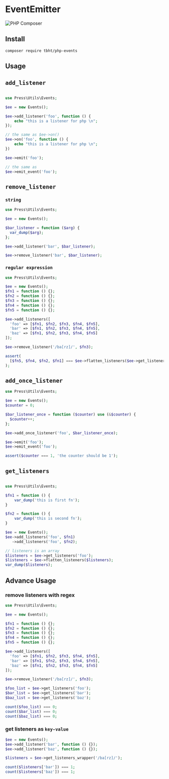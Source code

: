 # EventEmitter

![PHP Composer](https://github.com/sugar-libraries/php-events/workflows/PHP%20Composer/badge.svg)

## Install

`composer require tbht/php-events`

## Usage

## `add_listener`

```php

use Press\Utils\Events;

$ee = new Events();

$ee->add_listener('foo', function () {
    echo "this is a listener for php \n";
});

// the same as $ee->on()
$ee->on('foo', function () {
    echo "this is a listener for php \n";
})

$ee->emit('foo');

// the same as
$ee->emit_event('foo');

```

## `remove_listener`

### `string`

```php
use Press\Utils\Events;

$ee = new Events();

$bar_listener = function ($arg) {
  var_dump($arg);
};

$ee->add_listener('bar', $bar_listener);

$ee->remove_listener('bar', $bar_listener);
```

### `regular expression`

```php
use Press\Utils\Events;

$ee = new Events();
$fn1 = function () {};
$fn2 = function () {};
$fn3 = function () {};
$fn4 = function () {};
$fn5 = function () {};

$ee->add_listeners([
  'foo' => [$fn1, $fn2, $fn3, $fn4, $fn5],
  'bar' => [$fn1, $fn2, $fn3, $fn4, $fn5],
  'baz' => [$fn1, $fn2, $fn3, $fn4, $fn5]
]);

$ee->remove_listener('/ba[rz]/', $fn3);

assert(
  [$fn5, $fn4, $fn2, $fn1] === $ee->flatten_listeners($ee->get_listeners('bar'))
);
```

## `add_once_listener`

```php
use Press\Utils\Events;

$ee = new Events();
$counter = 0;

$bar_listener_once = function ($counter) use (&$counter) {
  $counter++;
};

$ee->add_once_listener('foo', $bar_listener_once);

$ee->emit('foo');
$ee->emit_event('foo');

assert($counter === 1, 'the counter should be 1');
```

## `get_listeners`

```php

use Press\Utils\Events;

$fn1 = function () {
    var_dump('this is first fn');
}

$fn2 = function () {
    var_dump('this is second fn');
}

$ee = new Events();
$ee->add_listeners('foo', $fn1)
   ->add_listeners('foo', $fn2);

// listeners is an array
$listeners = $ee->get_listeners('foo');
$listeners = $ee->flatten_listeners($listeners);
var_dump($listeners);
```

## Advance Usage

### remove listeners with regex

```php
use Press\Utils\Events;

$ee = new Events();

$fn1 = function () {};
$fn2 = function () {};
$fn3 = function () {};
$fn4 = function () {};
$fn5 = function () {};

$ee->add_listeners([
  'foo' => [$fn1, $fn2, $fn3, $fn4, $fn5],
  'bar' => [$fn1, $fn2, $fn3, $fn4, $fn5],
  'baz' => [$fn1, $fn2, $fn3, $fn4, $fn5]
]);

$ee->remove_listener('/ba[rz]/', $fn3);

$foo_list = $ee->get_listeners('foo');
$bar_list = $ee->get_listeners('bar');
$baz_list = $ee->get_listeners('baz');

count($foo_list) === 0;
count($bar_list) === 0;
count($baz_list) === 0;
```

### get listeners as `key-value`

```php
$ee = new Events();
$ee->add_listener('bar', function () {});
$ee->add_listener('baz', function () {});

$listeners = $ee->get_listeners_wrapper('/ba[rz]/');

count($listeners['bar']) === 1;
count($listeners['baz']) === 1;
```

